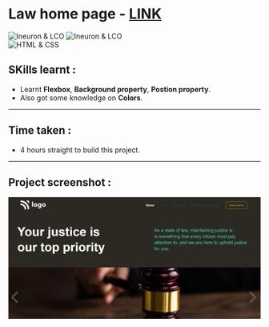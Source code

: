 # Law home page - [LINK](https://law3-home-page.netlify.app)
![Ineuron & LCO](https://img.shields.io/badge/Ineuron-LCO-brightgreen) 
![Ineuron & LCO](https://img.shields.io/badge/Hitesh%20Choudhary-Full--stack--JS--bootcamp-brightgreen)
<br>
![HTML & CSS](https://img.shields.io/badge/HTML-CSS-yellowgreen)

## SKills learnt :
- Learnt **Flexbox**, **Background property**, **Postion property**. 
- Also got some knowledge on **Colors**.
***
## Time taken : 
- 4 hours straight to build this project.
***
## Project screenshot :
![Project-3/Law home page](./Project-SS/Project_home_page-SS.PNG)